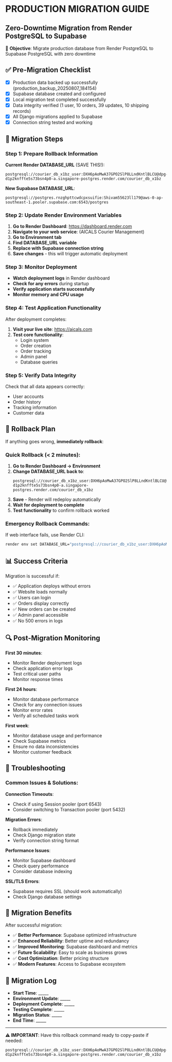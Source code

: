 # PRODUCTION MIGRATION GUIDE
## Zero-Downtime Migration from Render PostgreSQL to Supabase

🎯 **Objective**: Migrate production database from Render PostgreSQL to Supabase PostgreSQL with zero downtime

## ✅ Pre-Migration Checklist

- [x] Production data backed up successfully (production_backup_20250807_184154)
- [x] Supabase database created and configured
- [x] Local migration test completed successfully
- [x] Data integrity verified (1 user, 10 orders, 39 updates, 10 shipping records)
- [x] All Django migrations applied to Supabase
- [x] Connection string tested and working

## 🚀 Migration Steps

### Step 1: Prepare Rollback Information

**Current Render DATABASE_URL** (SAVE THIS!):
```
postgresql://courier_db_x1bz_user:DXH6pAoMwA37GPO2SlP8LLndKntlBLCU@dpg-d1p2knffte5s73bsn4p0-a.singapore-postgres.render.com/courier_db_x1bz
```

**New Supabase DATABASE_URL**:
```
postgresql://postgres.rnzghpttcwdcpxsuifie:Shivam55623ll179@aws-0-ap-southeast-1.pooler.supabase.com:6543/postgres
```

### Step 2: Update Render Environment Variables

1. **Go to Render Dashboard**: https://dashboard.render.com
2. **Navigate to your web service**: (AICALS Courier Management)
3. **Go to Environment tab**
4. **Find DATABASE_URL variable**
5. **Replace with Supabase connection string**
6. **Save changes** - this will trigger automatic deployment

### Step 3: Monitor Deployment

- **Watch deployment logs** in Render dashboard
- **Check for any errors** during startup
- **Verify application starts successfully**
- **Monitor memory and CPU usage**

### Step 4: Test Application Functionality

After deployment completes:

1. **Visit your live site**: https://aicals.com
2. **Test core functionality**:
   - Login system
   - Order creation
   - Order tracking
   - Admin panel
   - Database queries

### Step 5: Verify Data Integrity

Check that all data appears correctly:
- User accounts
- Order history
- Tracking information
- Customer data

## 🚨 Rollback Plan

If anything goes wrong, **immediately rollback**:

### Quick Rollback (< 2 minutes):
1. **Go to Render Dashboard → Environment**
2. **Change DATABASE_URL back to**:
   ```
   postgresql://courier_db_x1bz_user:DXH6pAoMwA37GPO2SlP8LLndKntlBLCU@dpg-d1p2knffte5s73bsn4p0-a.singapore-postgres.render.com/courier_db_x1bz
   ```
3. **Save** - Render will redeploy automatically
4. **Wait for deployment to complete**
5. **Test functionality** to confirm rollback worked

### Emergency Rollback Commands:
If web interface fails, use Render CLI:
```bash
render env set DATABASE_URL="postgresql://courier_db_x1bz_user:DXH6pAoMwA37GPO2SlP8LLndKntlBLCU@dpg-d1p2knffte5s73bsn4p0-a.singapore-postgres.render.com/courier_db_x1bz"
```

## 📊 Success Criteria

Migration is successful if:
- ✅ Application deploys without errors
- ✅ Website loads normally
- ✅ Users can login
- ✅ Orders display correctly
- ✅ New orders can be created
- ✅ Admin panel accessible
- ✅ No 500 errors in logs

## 🔍 Post-Migration Monitoring

**First 30 minutes**:
- Monitor Render deployment logs
- Check application error logs
- Test critical user paths
- Monitor response times

**First 24 hours**:
- Monitor database performance
- Check for any connection issues
- Monitor error rates
- Verify all scheduled tasks work

**First week**:
- Monitor database usage and performance
- Check Supabase metrics
- Ensure no data inconsistencies
- Monitor customer feedback

## 🔧 Troubleshooting

### Common Issues & Solutions:

**Connection Timeouts**:
- Check if using Session pooler (port 6543)
- Consider switching to Transaction pooler (port 5432)

**Migration Errors**:
- Rollback immediately
- Check Django migration state
- Verify connection string format

**Performance Issues**:
- Monitor Supabase dashboard
- Check query performance
- Consider database indexing

**SSL/TLS Errors**:
- Supabase requires SSL (should work automatically)
- Check Django database settings

## 🎉 Migration Benefits

After successful migration:
- ✅ **Better Performance**: Supabase optimized infrastructure
- ✅ **Enhanced Reliability**: Better uptime and redundancy
- ✅ **Improved Monitoring**: Supabase dashboard and metrics
- ✅ **Future Scalability**: Easy to scale as business grows
- ✅ **Cost Optimization**: Better pricing structure
- ✅ **Modern Features**: Access to Supabase ecosystem

## 📝 Migration Log

- **Start Time**: _____
- **Environment Update**: _____
- **Deployment Complete**: _____
- **Testing Complete**: _____
- **Migration Status**: _____
- **End Time**: _____

---

**⚠️ IMPORTANT**: Have this rollback command ready to copy-paste if needed:
```
postgresql://courier_db_x1bz_user:DXH6pAoMwA37GPO2SlP8LLndKntlBLCU@dpg-d1p2knffte5s73bsn4p0-a.singapore-postgres.render.com/courier_db_x1bz
```
